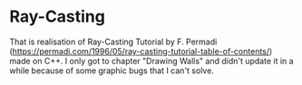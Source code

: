 # Ray-Casting
That is realisation of Ray-Casting Tutorial by F. Permadi (https://permadi.com/1996/05/ray-casting-tutorial-table-of-contents/) made on C++. I only got to chapter "Drawing Walls"
and didn't update it in a while because of some graphic bugs that I can't solve.
